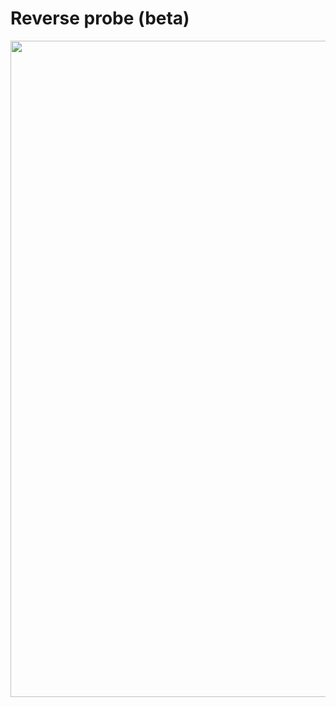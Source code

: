 # Reverse probe (beta)

<p align="center">
  <img width="1050" src="https://user-images.githubusercontent.com/44800440/188014465-065af8de-f46c-436f-bcae-0b9f048c78ec.jpg">
</p>

